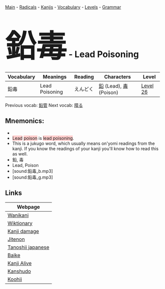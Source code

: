 <style> bigfont {font-size: 100px}</style>
[Main](../README.md) -
[Radicals](../radicals.md) -
[Kanjis](../kanjis.md) -
[Vocabulary](../vocabulary.md) -
[Levels](../levels.md) -
[Grammar](../grammar.md)
# <bigfont> 鉛毒</bigfont> - Lead Poisoning 

| Vocabulary | Meanings | Reading | Characters | Level |
| --- | --- | --- | --- | --- |
| 鉛毒 | Lead Poisoning | えんどく |  [鉛](../kanjis/鉛.md) (Lead), [毒](../kanjis/毒.md) (Poison) | [Level 26](../levels/wk_level26.md) |

Previous vocab: [鉛管](鉛管.md) Next vocab: [障る](障る.md) 

## Mnemonics:

* 
* <span style="background-color:#ffcccb"> Lead</span> <span style="background-color:#ffcccb"> poison</span> is <span style="background-color:#ffcccb"> lead poisoning</span>.
* This is a jukugo word, which usually means on'yomi readings from the kanji. If you know the readings of your kanji you'll know how to read this as well.
* 鉛, 毒
* Lead, Poison
* [sound:鉛毒_b.mp3]
* [sound:鉛毒_g.mp3]


## Links 

| Webpage |
| --- |
| [Wanikani          ](https://www.wanikani.com/kanji/鉛毒) |
| [Wiktionary        ](https://en.wiktionary.org/wiki/鉛毒) |
| [Kanji damage      ](http://www.kanjidamage.com/kanji/search?utf8=✓&q=鉛毒) |
| [Jitenon           ](https://jitenon.com/kanji/鉛毒) |
| [Tanoshii japanese ](https://www.tanoshiijapanese.com/dictionary/kanji.cfm?k=鉛毒) |
| [Baike             ](https://baike.baidu.com/item/鉛毒) |
| [Kanji Alive       ](https://app.kanjialive.com/鉛毒) |
| [Kanshudo          ](https://www.kanshudo.com/searchmn?q=鉛毒) |
| [Koohii            ](https://kanji.koohii.com/study/kanji/鉛毒) |
